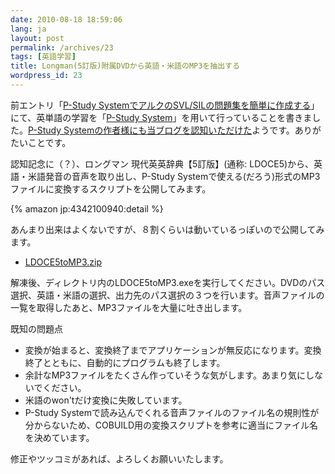 ```yaml
---
date: 2010-08-18 18:59:06
lang: ja
layout: post
permalink: /archives/23
tags: [英語学習]
title: Longman(5訂版)附属DVDから英語・米語のMP3を抽出する
wordpress_id: 23
---
```

前エントリ「<a href="http://blog.wktk.co.jp/archives/15">P-Study SystemでアルクのSVL/SILの問題集を簡単に作成する</a>」にて、英単語の学習を「<a href="http://www.takke.jp/">P-Study System</a>」を用いて行っていることを書きました。<a href="http://twitter.com/takke/status/21500818692">P-Study Systemの作者様にも当ブログを認知いただけた</a>ようです。ありがたいことです。

認知記念に（？）、ロングマン 現代英英辞典【5訂版】(通称: LDOCE5)から、英語・米語発音の音声を取り出し、P-Study Systemで使える(だろう)形式のMP3ファイルに変換するスクリプトを公開してみます。

{% amazon jp:4342100940:detail %}

あんまり出来はよくないですが、８割くらいは動いているっぽいので公開してみます。

<ul>
  <li><a href="http://tasuku.suenaga.name/pub/english/LDOCE5toMP3.zip">LDOCE5toMP3.zip</a></li>
</ul>

解凍後、ディレクトリ内のLDOCE5toMP3.exeを実行してください。DVDのパス選択、英語・米語の選択、出力先のパス選択の３つを行います。音声ファイルの一覧を取得したあと、MP3ファイルを大量に吐き出します。

既知の問題点

<ul>
  <li>変換が始まると、変換終了までアプリケーションが無反応になります。変換終了とともに、自動的にプログラムも終了します。</li>
  <li>余計なMP3ファイルをたくさん作っていそうな気がします。あまり気にしないでください。</li>
  <li>米語のwon'tだけ変換に失敗しています。</li>
  <li>P-Study Systemで読み込んでくれる音声ファイルのファイル名の規則性が分からないため、COBUILD用の変換スクリプトを参考に適当にファイル名を決めています。</li>
</ul>

修正やツッコミがあれば、よろしくお願いいたします。
